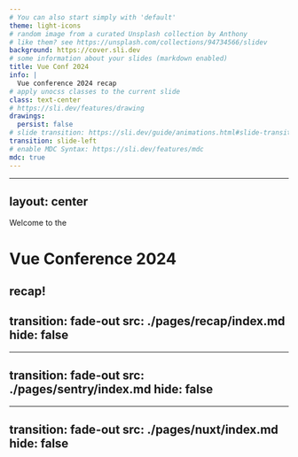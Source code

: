 ```yaml
---
# You can also start simply with 'default'
theme: light-icons
# random image from a curated Unsplash collection by Anthony
# like them? see https://unsplash.com/collections/94734566/slidev
background: https://cover.sli.dev
# some information about your slides (markdown enabled)
title: Vue Conf 2024
info: |
  Vue conference 2024 recap
# apply unocss classes to the current slide
class: text-center
# https://sli.dev/features/drawing
drawings:
  persist: false
# slide transition: https://sli.dev/guide/animations.html#slide-transitions
transition: slide-left
# enable MDC Syntax: https://sli.dev/features/mdc
mdc: true
---
```


---
layout: center
---

Welcome to the 

# Vue Conference 2024

recap!
---
transition: fade-out
src: ./pages/recap/index.md
hide: false
---
---
transition: fade-out
src: ./pages/sentry/index.md
hide: false
---
---
transition: fade-out
src: ./pages/nuxt/index.md
hide: false
---
